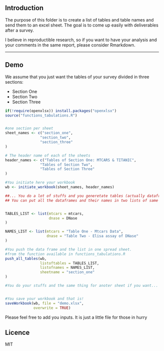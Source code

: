 
## Introduction

The purpose of this folder is to create a list of tables
and table names and send them to an excel sheet. The goal is to come up
easily with deliverables after a survey.

I believe in reproductible research, so if you want to have your analysis and 
your comments in the same report, please consider Rmarkdown.

---

## Demo


We assume that you just want the tables of your survey divided in 
three sections:

- Section One
- Section Two
- Section Three


```r
if(!require(openxlsx)) install.packages("openxlsx")
source("functions_tabulations.R")


#one section per sheet
sheet_names <- c("section_one",
                "section_two",
                "section_three"
)

# The header name of each of the sheets
header_names <- c("Tables of Section One: MTCARS & TITANIC",
                "Tables of Section Two",
                "Tables of Section Three"
)

#You initiate here your workbook
wb <- initiate_workbook(sheet_names, header_names)

##... You do a lot of stuffs and you generetate tables (actually dataframes).
## You can put all the dataframes and their names in two lists of same length


TABLES_LIST <- list(mtcars = mtcars,
                    dnase = DNase
)

NAMES_LIST <- list(mtcars = "Table One - Mtcars Data",
                   dnase = "Table Two - Elisa assay of DNase" 
)

#You push the data frame and the list in one spread sheet.
#from the function available in functions_tabulations.R
push_all_tables(wb, 
                listoftables = TABLES_LIST,
                listofnames = NAMES_LIST,
                sheetname = "section_one"
)

#You do your stuffs and the same thing for anoter sheet if you want...


#You save your workbook and that is!
saveWorkbook(wb, file = "demo.xlsx",
             overwrite = TRUE)
```



Please feel free to add you inputs. It is just a little file for those in hurry

## Licence
MIT
